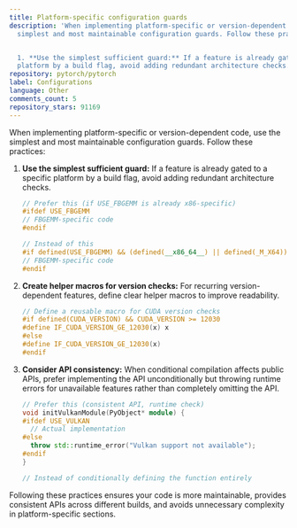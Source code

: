 ```yaml
---
title: Platform-specific configuration guards
description: 'When implementing platform-specific or version-dependent code, use the
  simplest and most maintainable configuration guards. Follow these practices:


  1. **Use the simplest sufficient guard:** If a feature is already gated to a specific
  platform by a build flag, avoid adding redundant architecture checks.'
repository: pytorch/pytorch
label: Configurations
language: Other
comments_count: 5
repository_stars: 91169
---
```


When implementing platform-specific or version-dependent code, use the simplest and most maintainable configuration guards. Follow these practices:

1. **Use the simplest sufficient guard:** If a feature is already gated to a specific platform by a build flag, avoid adding redundant architecture checks.
   ```cpp
   // Prefer this (if USE_FBGEMM is already x86-specific)
   #ifdef USE_FBGEMM
   // FBGEMM-specific code
   #endif
   
   // Instead of this
   #if defined(USE_FBGEMM) && (defined(__x86_64__) || defined(_M_X64))
   // FBGEMM-specific code
   #endif
   ```

2. **Create helper macros for version checks:** For recurring version-dependent features, define clear helper macros to improve readability.
   ```cpp
   // Define a reusable macro for CUDA version checks
   #if defined(CUDA_VERSION) && CUDA_VERSION >= 12030
   #define IF_CUDA_VERSION_GE_12030(x) x
   #else
   #define IF_CUDA_VERSION_GE_12030(x)
   #endif
   ```

3. **Consider API consistency:** When conditional compilation affects public APIs, prefer implementing the API unconditionally but throwing runtime errors for unavailable features rather than completely omitting the API.
   ```cpp
   // Prefer this (consistent API, runtime check)
   void initVulkanModule(PyObject* module) {
   #ifdef USE_VULKAN
     // Actual implementation
   #else
     throw std::runtime_error("Vulkan support not available");
   #endif
   }
   
   // Instead of conditionally defining the function entirely
   ```

Following these practices ensures your code is more maintainable, provides consistent APIs across different builds, and avoids unnecessary complexity in platform-specific sections.
